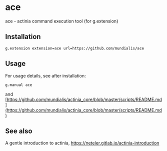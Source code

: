 # ace
 ace - actinia command execution tool (for g.extension) 

## Installation

`g.extension extension=ace url=https://github.com/mundialis/ace`

## Usage

For usage details, see after installation:

`g.manual ace`

and [https://github.com/mundialis/actinia_core/blob/master/scripts/README.md](https://github.com/mundialis/actinia_core/blob/master/scripts/README.md)

## See also

A gentle introduction to actinia, https://neteler.gitlab.io/actinia-introduction
